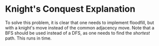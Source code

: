 # Knight's Conquest Explanation

To solve this problem, it is clear that one needs to implement floodfill, but with a knight's move instead of the common adjacency move.
Note that a BFS should be used instead of a DFS, as one needs to find the *shortest* path. This runs in time.
